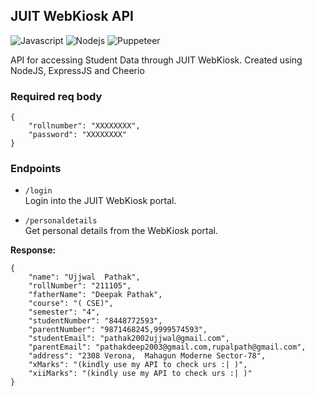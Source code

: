 ## JUIT WebKiosk API

<img alt="Javascript" src="https://img.shields.io/badge/JavaScript-323330?style=for-the-badge&logo=javascript&logoColor=F7DF1E"/> <img alt="Nodejs" src="https://img.shields.io/badge/Node.js-339933?style=for-the-badge&logo=nodedotjs&logoColor=white"/> <img alt="Puppeteer" src="https://img.shields.io/badge/Puppeteer-40B5A4?style=for-the-badge&logo=Puppeteer&logoColor=white"/>

API for accessing Student Data through JUIT WebKiosk. Created using NodeJS, ExpressJS and Cheerio

<!-- BASE URL:  -->

### Required req body

```
{
    "rollnumber": "XXXXXXXX",
    "password": "XXXXXXXX"
}
```

### Endpoints

- `/login`  
  Login into the JUIT WebKiosk portal.

- `/personaldetails`  
  Get personal details from the WebKiosk portal.

**Response:**

```
{
    "name": "Ujjwal  Pathak",
    "rollNumber": "211105",
    "fatherName": "Deepak Pathak",
    "course": "( CSE)",
    "semester": "4",
    "studentNumber": "8448772593",
    "parentNumber": "9871468245,9999574593",
    "studentEmail": "pathak2002ujjwal@gmail.com",
    "parentEmail": "pathakdeep2003@gmail.com,rupalpath@gmail.com",
    "address": "2308 Verona,  Mahagun Moderne Sector-78",
    "xMarks": "(kindly use my API to check urs :| )",
    "xiiMarks": "(kindly use my API to check urs :| )"
}
```

<!--
* ```/v1.0/attendance```
  Get attendance details for a given semester.


* ```/v1.0/cgpa```
  Get the CGPA report for all semesters.


* ```/v1.0/grades```
  Get the Exam Grades for a given semesters.


* ```/v1.0/semesters```
  Get the list of valid Semester Codes.


* ```/v1.0/faculty```
  Get the list of registered subject faculty.


* ```/v1.0/subjects```
  Get the list of registered subjects for a given semester


## Examples

- ### Personal Details.
**Endpoint:**
```https://juit-webkiosk-api.herokuapp.com/v1.0/personalDetails/```
**Body:**
 ```
 {
    "username":"xxxxx",
    "password":"xxxxx"
 }
```
**Response:**
  ```
  {
    "Name": "Aarhan Ali Khan",
    "Rollno": "201221",
    "FathersName": "xxxx",
    "Course": "B.T. ( CSE)",
    "Semester": "4",
    "Mobile": "xxxxx",
    "ParentMobile": "xxxxx",
    "Email": "xxxxx",
    "address": "xxxx",
    "percentage12": "not that great to be put on display",
    "percentage10": "not that great to be put on display"
  }
  ```
- ### Faculty

**(NOTE- Pass in different semester codes, can get the available semester codes by calling the /semesters endpoint)**

**Endpoint:**
```https://juit-webkiosk-api.herokuapp.com/v1.0/grades/2020ODDSEM```
**Body:**
 ```
 {
    "username":"xxxxx",
    "password":"xxxxx"
 }
```
**Response:**
  ```
  [
    {
        "SubjectName": "ENGINEERING MATHEMATICS-I(18B11MA111)",
        "ExamCode": "2020ODDSEM",
        "Grade": "A+"
    },
    {
        "SubjectName": "ENGINEERING PHYSICS LAB-I(18B17PH171)",
        "ExamCode": "2020ODDSEM",
        "Grade": "A"
    },
    {
        "SubjectName": "ENGINEERING PHYSICS-I(18B11PH111)",
        "ExamCode": "2020ODDSEM",
        "Grade": "B+"
    },
    {
        "SubjectName": "ENGLISH AND TECHNICAL COMMUNICATION LAB(18B17HS171)",
        "ExamCode": "2020ODDSEM",
        "Grade": "A+"
    },
    {
        "SubjectName": "ENGLISH AND TECHNICAL COMMUNICATION(18B11HS111)",
        "ExamCode": "2020ODDSEM",
        "Grade": "A+"
    },
    {
        "SubjectName": "PROGRAMMING FOR PROBLEM SOLVING LAB-II(19B17CI171)",
        "ExamCode": "2020ODDSEM",
        "Grade": "A"
    },
    {
        "SubjectName": "PROGRAMMING FOR PROBLEM SOLVING-II(19B11CI111)",
        "ExamCode": "2020ODDSEM",
        "Grade": "A"
    },
    {
        "SubjectName": "WORKSHOP PRACTICES(18B17GE171)",
        "ExamCode": "2020ODDSEM",
        "Grade": "A"
    }
]
  ```
 flexing online sem grades ⌐■_■ -->

